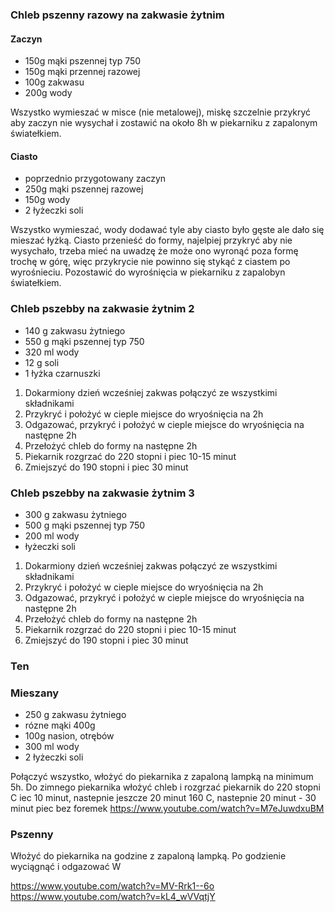 ### Chleb pszenny razowy na zakwasie żytnim
#### Zaczyn
* 150g mąki pszennej typ 750
* 150g mąki przennej razowej
* 100g zakwasu
* 200g wody

Wszystko wymieszać w misce (nie metalowej), miskę szczelnie przykryć aby zaczyn nie wysychał i zostawić na około 8h w piekarniku z zapalonym światełkiem.

#### Ciasto
* poprzednio przygotowany zaczyn
* 250g mąki pszennej razowej
* 150g wody
* 2 łyżeczki soli

Wszystko wymieszać, wody dodawać tyle aby ciasto było gęste ale dało się mieszać łyżką. Ciasto przenieść do formy, najelpiej przykryć aby nie wysychało, trzeba mieć na uwadzę że może ono wyronąć poza formę trochę w górę, więc przykrycie nie powinno się stykąć z ciastem po wyrośnieciu. Pozostawić do wyrośnięcia w piekarniku z zapalobyn światełkiem.


### Chleb pszebby na zakwasie żytnim 2
* 140 g zakwasu żytniego
* 550 g mąki pszennej typ 750
* 320 ml wody
* 12 g soli
* 1 łyżka czarnuszki

1. Dokarmiony dzień wcześniej zakwas połączyć ze wszystkimi składnikami
2. Przykryć i położyć w cieple miejsce do wryośnięcia na 2h
3. Odgazować, przykryć i położyć w cieple miejsce do wryośnięcia na następne 2h
4. Przełożyć chleb do formy na następne 2h
5. Piekarnik rozgrzać do 220 stopni i piec 10-15 minut
6. Zmiejszyć do 190 stopni i piec 30 minut

### Chleb pszebby na zakwasie żytnim 3
* 300 g zakwasu żytniego
* 500 g mąki pszennej typ 750
* 200 ml wody
* łyżeczki soli

1. Dokarmiony dzień wcześniej zakwas połączyć ze wszystkimi składnikami
2. Przykryć i położyć w cieple miejsce do wryośnięcia na 2h
3. Odgazować, przykryć i położyć w cieple miejsce do wryośnięcia na następne 2h
4. Przełożyć chleb do formy na następne 2h
5. Piekarnik rozgrzać do 220 stopni i piec 10-15 minut
6. Zmiejszyć do 190 stopni i piec 30 minut


### Ten
### Mieszany

* 250 g zakwasu żytniego
* rózne mąki  400g
* 100g nasion, otrębów
* 300 ml wody
* 2 łyżeczki soli

Połączyć wszystko, włożyć do piekarnika z zapaloną lampką na minimum 5h.
Do zimnego piekarnika włożyć chleb i rozgrzać piekarnik do 220 stopni C iec 10 minut, nastepnie jeszcze 20 minut 160 C, nastepnie 20 minut - 30 minut piec bez foremek
https://www.youtube.com/watch?v=M7eJuwdxuBM

### Pszenny

Włożyć do piekarnika na godzine z zapaloną lampką.
Po godzienie wyciągnąć i odgazować
W


https://www.youtube.com/watch?v=MV-Rrk1--6o
https://www.youtube.com/watch?v=kL4_wVVqtjY
